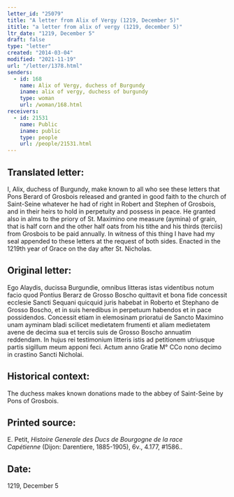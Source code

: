 ```yaml
---
letter_id: "25079"
title: "A letter from Alix of Vergy (1219, December 5)"
ititle: "a letter from alix of vergy (1219, december 5)"
ltr_date: "1219, December 5"
draft: false
type: "letter"
created: "2014-03-04"
modified: "2021-11-19"
url: "/letter/1378.html"
senders:
  - id: 168
    name: Alix of Vergy, duchess of Burgundy
    iname: alix of vergy, duchess of burgundy
    type: woman
    url: /woman/168.html
receivers:
  - id: 21531
    name: Public
    iname: public
    type: people
    url: /people/21531.html
---
```

<h2> Translated letter:</h2>I, Alix, duchess of Burgundy, make known to all who see these letters that Pons Berard of Grosbois released and granted in good faith to the church of Saint-Seine whatever he had of right in Robert and Stephen of Grosbois, and in their heirs to hold in perpetuity and possess in peace.  He granted also in alms to the priory of St. Maximino one measure (aymina) of grain, that is half corn and the other half oats from his tithe and his thirds (terciis) from Grosbois to be paid annually.  In witness of this thing I have had my seal appended to these letters at the request of both sides.  Enacted in the 1219th year of Grace on the day after St. Nicholas.
<h2 class="mt-4"> Original letter:</h2>Ego Alaydis, ducissa Burgundie, omnibus litteras istas videntibus notum facio quod Pontius Berarz de Grosso Boscho quittavit et bona fide concessit ecclesie Sancti Sequani quicquid juris habebat in Roberto et Stephano de Grosso Boscho, et in suis heredibus in perpetuum habendos et in pace possidendos. Concessit etiam in elemosinam prioratui de Sancto Maximino unam ayminam bladi scilicet medietatem frumenti et aliam medietatem avene de decima sua et terciis suis de Grosso Boscho annuatim reddendam. In hujus rei testimonium litteris istis ad petitionem utriusque partis sigillum meum apponi feci. Actum anno Gratie M° CCo nono decimo in crastino Sancti Nicholai.
<h2 class="mt-4"> Historical context:</h2>The duchess makes known donations made to the abbey of Saint-Seine by Pons of Grosbois.
<h2 class="mt-4"> Printed source:</h2><p>E. Petit,&nbsp;<em>Histoire Generale des Ducs de Bourgogne&nbsp;</em><i>de la race Capétienne&nbsp;</i>(Dijon: Darentiere, 1885-1905), 6v., 4.177, #1586..</p><h2 class="mt-4"> Date:</h2>1219, December 5